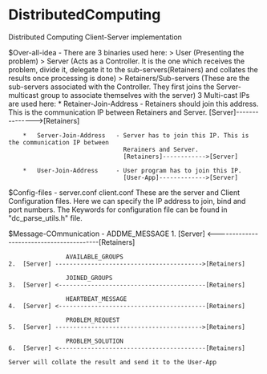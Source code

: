 DistributedComputing
====================

Distributed Computing Client-Server implementation 

$Over-all-idea - There are 3 binaries used here:
					> User 		(Presenting the problem)
					> Server 	(Acts as a Controller. It is the one which receives the problem,
								 divide it, delegate it to the sub-servers(Retainers) and collates
								 the results once processing is done)
					> Retainers/Sub-servers 
								(These are the sub-servers associated with the Controller.
								 They first joins the Server-multicast group to associate themselves
								 with the server)
	3 Multi-cast IPs are used here:
		*	Retainer-Join-Address - Retainers should join this address. This is the communication 
									IP between Retainers and Server.
									[Server]--------------->[Retainers]

		*	Server-Join-Address	  - Server has to join this IP. This is the communication IP between
									Rerainers and Server.
									[Retainers]------------>[Server]

		*	User-Join-Address	  - User program has to join this IP.
									[User-App]------------->[Server]

$Config-files - server.conf client.conf
	These are the server and Client Configuration files. Here we can specify the IP 
	address to join, bind and port numbers. 
	The Keywords for configuration file can be found in "dc_parse_utils.h" file.

$Message-COmmunication - 
					ADDME_MESSAGE
	1.	[Server] <-----------------------------------------[Retainers] 

					AVAILABLE_GROUPS
	2.  [Server] ----------------------------------------->[Retainers]

					JOINED_GROUPS
	3.	[Server] <-----------------------------------------[Retainers]

					HEARTBEAT_MESSAGE
	4.	[Server] <-----------------------------------------[Retainers]

					PROBLEM_REQUEST
	5.  [Server] ----------------------------------------->[Retainers]

					PROBLEM_SOLUTION
	6.	[Server] <-----------------------------------------[Retainers]

	Server will collate the result and send it to the User-App
